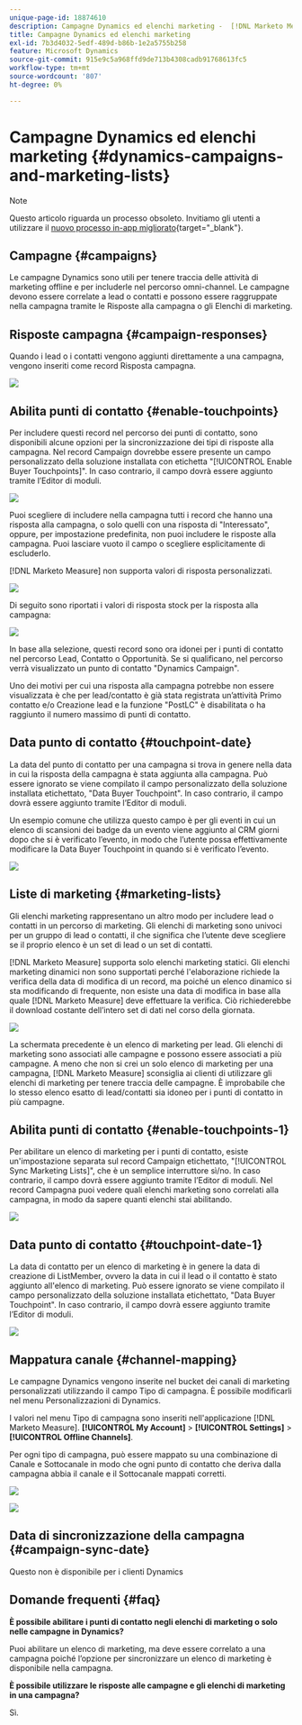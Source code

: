 ```yaml
---
unique-page-id: 18874610
description: Campagne Dynamics ed elenchi marketing -  [!DNL Marketo Measure]
title: Campagne Dynamics ed elenchi marketing
exl-id: 7b3d4032-5edf-489d-b86b-1e2a5755b258
feature: Microsoft Dynamics
source-git-commit: 915e9c5a968ffd9de713b4308cadb91768613fc5
workflow-type: tm+mt
source-wordcount: '807'
ht-degree: 0%

---
```


# Campagne Dynamics ed elenchi marketing {#dynamics-campaigns-and-marketing-lists}

>[!NOTE]
>
>Questo articolo riguarda un processo obsoleto. Invitiamo gli utenti a utilizzare il [nuovo processo in-app migliorato](/help/channel-tracking-and-setup/offline-channels/custom-campaign-sync.md){target="_blank"}.

## Campagne {#campaigns}

Le campagne Dynamics sono utili per tenere traccia delle attività di marketing offline e per includerle nel percorso omni-channel. Le campagne devono essere correlate a lead o contatti e possono essere raggruppate nella campagna tramite le Risposte alla campagna o gli Elenchi di marketing.

## Risposte campagna {#campaign-responses}

Quando i lead o i contatti vengono aggiunti direttamente a una campagna, vengono inseriti come record Risposta campagna.

![](assets/1.png)

## Abilita punti di contatto {#enable-touchpoints}

Per includere questi record nel percorso dei punti di contatto, sono disponibili alcune opzioni per la sincronizzazione dei tipi di risposte alla campagna. Nel record Campaign dovrebbe essere presente un campo personalizzato della soluzione installata con etichetta &quot;[!UICONTROL Enable Buyer Touchpoints]&quot;. In caso contrario, il campo dovrà essere aggiunto tramite l’Editor di moduli.

![](assets/2.png)

Puoi scegliere di includere nella campagna tutti i record che hanno una risposta alla campagna, o solo quelli con una risposta di &quot;Interessato&quot;, oppure, per impostazione predefinita, non puoi includere le risposte alla campagna. Puoi lasciare vuoto il campo o scegliere esplicitamente di escluderlo.

[!DNL Marketo Measure] non supporta valori di risposta personalizzati.

![](assets/3.png)

Di seguito sono riportati i valori di risposta stock per la risposta alla campagna:

![](assets/4.png)

In base alla selezione, questi record sono ora idonei per i punti di contatto nel percorso Lead, Contatto o Opportunità. Se si qualificano, nel percorso verrà visualizzato un punto di contatto &quot;Dynamics Campaign&quot;.

Uno dei motivi per cui una risposta alla campagna potrebbe non essere visualizzata è che per lead/contatto è già stata registrata un’attività Primo contatto e/o Creazione lead e la funzione &quot;PostLC&quot; è disabilitata o ha raggiunto il numero massimo di punti di contatto.

## Data punto di contatto {#touchpoint-date}

La data del punto di contatto per una campagna si trova in genere nella data in cui la risposta della campagna è stata aggiunta alla campagna. Può essere ignorato se viene compilato il campo personalizzato della soluzione installata etichettato, &quot;Data Buyer Touchpoint&quot;. In caso contrario, il campo dovrà essere aggiunto tramite l’Editor di moduli.

Un esempio comune che utilizza questo campo è per gli eventi in cui un elenco di scansioni dei badge da un evento viene aggiunto al CRM giorni dopo che si è verificato l’evento, in modo che l’utente possa effettivamente modificare la Data Buyer Touchpoint in quando si è verificato l’evento.

![](assets/5.png)

## Liste di marketing {#marketing-lists}

Gli elenchi marketing rappresentano un altro modo per includere lead o contatti in un percorso di marketing. Gli elenchi di marketing sono univoci per un gruppo di lead o contatti, il che significa che l’utente deve scegliere se il proprio elenco è un set di lead o un set di contatti.

[!DNL Marketo Measure] supporta solo elenchi marketing statici. Gli elenchi marketing dinamici non sono supportati perché l&#39;elaborazione richiede la verifica della data di modifica di un record, ma poiché un elenco dinamico si sta modificando di frequente, non esiste una data di modifica in base alla quale [!DNL Marketo Measure] deve effettuare la verifica. Ciò richiederebbe il download costante dell’intero set di dati nel corso della giornata.

![](assets/6.png)

La schermata precedente è un elenco di marketing per lead. Gli elenchi di marketing sono associati alle campagne e possono essere associati a più campagne. A meno che non si crei un solo elenco di marketing per una campagna, [!DNL Marketo Measure] sconsiglia ai clienti di utilizzare gli elenchi di marketing per tenere traccia delle campagne. È improbabile che lo stesso elenco esatto di lead/contatti sia idoneo per i punti di contatto in più campagne.

## Abilita punti di contatto {#enable-touchpoints-1}

Per abilitare un elenco di marketing per i punti di contatto, esiste un&#39;impostazione separata sul record Campaign etichettato, &quot;[!UICONTROL Sync Marketing Lists]&quot;, che è un semplice interruttore sì/no. In caso contrario, il campo dovrà essere aggiunto tramite l’Editor di moduli. Nel record Campagna puoi vedere quali elenchi marketing sono correlati alla campagna, in modo da sapere quanti elenchi stai abilitando.

![](assets/7.png)

## Data punto di contatto {#touchpoint-date-1}

La data di contatto per un elenco di marketing è in genere la data di creazione di ListMember, ovvero la data in cui il lead o il contatto è stato aggiunto all&#39;elenco di marketing. Può essere ignorato se viene compilato il campo personalizzato della soluzione installata etichettato, &quot;Data Buyer Touchpoint&quot;. In caso contrario, il campo dovrà essere aggiunto tramite l’Editor di moduli.

![](assets/8.png)

## Mappatura canale {#channel-mapping}

Le campagne Dynamics vengono inserite nel bucket dei canali di marketing personalizzati utilizzando il campo Tipo di campagna. È possibile modificarli nel menu Personalizzazioni di Dynamics.

I valori nel menu Tipo di campagna sono inseriti nell&#39;applicazione [!DNL Marketo Measure]. **[!UICONTROL My Account]** > **[!UICONTROL Settings]** > **[!UICONTROL Offline Channels]**.

Per ogni tipo di campagna, può essere mappato su una combinazione di Canale e Sottocanale in modo che ogni punto di contatto che deriva dalla campagna abbia il canale e il Sottocanale mappati corretti.

![](assets/9.png)

![](assets/10.png)

## Data di sincronizzazione della campagna {#campaign-sync-date}

Questo non è disponibile per i clienti Dynamics

## Domande frequenti {#faq}

**È possibile abilitare i punti di contatto negli elenchi di marketing o solo nelle campagne in Dynamics?**

Puoi abilitare un elenco di marketing, ma deve essere correlato a una campagna poiché l’opzione per sincronizzare un elenco di marketing è disponibile nella campagna.

**È possibile utilizzare le risposte alle campagne e gli elenchi di marketing in una campagna?**

Sì.
